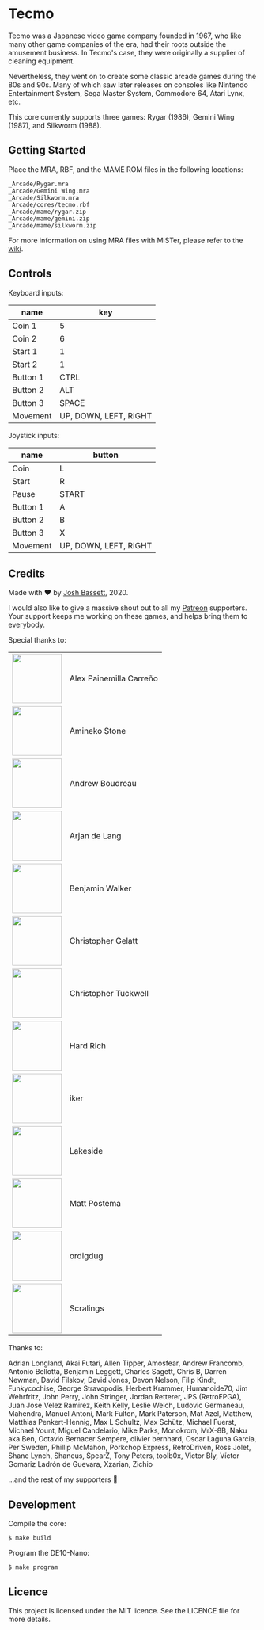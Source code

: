 # Tecmo

Tecmo was a Japanese video game company founded in 1967, who like many other game companies of the era, had their roots outside the amusement business. In Tecmo's case, they were originally a supplier of cleaning equipment.

Nevertheless, they went on to create some classic arcade games during the 80s and 90s. Many of which saw later releases on consoles like Nintendo Entertainment System, Sega Master System, Commodore 64, Atari Lynx, etc.

This core currently supports three games: Rygar (1986), Gemini Wing (1987), and Silkworm (1988).

## Getting Started

Place the MRA, RBF, and the MAME ROM files in the following locations:

```
_Arcade/Rygar.mra
_Arcade/Gemini Wing.mra
_Arcade/Silkworm.mra
_Arcade/cores/tecmo.rbf
_Arcade/mame/rygar.zip
_Arcade/mame/gemini.zip
_Arcade/mame/silkworm.zip
```

For more information on using MRA files with MiSTer, please refer to the [wiki](https://github.com/MiSTer-devel/Main_MiSTer/wiki/Arcade-Roms).

## Controls

Keyboard inputs:

| name     | key                   |
| ---      | ---                   |
| Coin 1   | 5                     |
| Coin 2   | 6                     |
| Start 1  | 1                     |
| Start 2  | 1                     |
| Button 1 | CTRL                  |
| Button 2 | ALT                   |
| Button 3 | SPACE                 |
| Movement | UP, DOWN, LEFT, RIGHT |

Joystick inputs:

| name     | button                |
| ---      | ---                   |
| Coin     | L                     |
| Start    | R                     |
| Pause    | START                 |
| Button 1 | A                     |
| Button 2 | B                     |
| Button 3 | X                     |
| Movement | UP, DOWN, LEFT, RIGHT |

## Credits

Made with :heart: by [Josh Bassett](https://twitter.com/nullobject), 2020.

I would also like to give a massive shout out to all my [Patreon](https://www.patreon.com/nullobject) supporters. Your support keeps me working on these games, and helps bring them to everybody.

Special thanks to:

<table>
  <tr>
    <td><img src="https://github.com/MiSTer-devel/Arcade-Tecmo_MiSTer/raw/master/doc/avatar.png" width="100px;" /></td>
    <td>Alex Painemilla Carreño</td>
  </tr>
  <tr>
    <td><img src="https://github.com/MiSTer-devel/Arcade-Tecmo_MiSTer/raw/master/doc/amineko-stone.jpeg" width="100px;" /></td>
    <td>Amineko Stone</td>
  </tr>
  <tr>
    <td><img src="https://github.com/MiSTer-devel/Arcade-Tecmo_MiSTer/raw/master/doc/andrew-boudreau.jpg" width="100px;" /></td>
    <td>Andrew Boudreau</td>
  </tr>
  <tr>
    <td><img src="https://github.com/MiSTer-devel/Arcade-Tecmo_MiSTer/raw/master/doc/avatar.png" width="100px;" /></td>
    <td>Arjan de Lang</td>
  </tr>
  <tr>
    <td><img src="https://github.com/MiSTer-devel/Arcade-Tecmo_MiSTer/raw/master/doc/avatar.png" width="100px;" /></td>
    <td>Benjamin Walker</td>
  </tr>
  <tr>
    <td><img src="https://github.com/MiSTer-devel/Arcade-Tecmo_MiSTer/raw/master/doc/christopher-gelatt.png" width="100px;" /></td>
    <td>Christopher Gelatt</td>
  </tr>
  <tr>
    <td><img src="https://github.com/MiSTer-devel/Arcade-Tecmo_MiSTer/raw/master/doc/christopher-tuckwell.jpeg" width="100px;" /></td>
    <td>Christopher Tuckwell</td>
  </tr>
  <tr>
    <td><img src="https://github.com/MiSTer-devel/Arcade-Tecmo_MiSTer/raw/master/doc/hard-rich.jpeg" width="100px;" /></td>
    <td>Hard Rich</td>
  </tr>
  <tr>
    <td><img src="https://github.com/MiSTer-devel/Arcade-Tecmo_MiSTer/raw/master/doc/avatar.png" width="100px;" /></td>
    <td>iker</td>
  </tr>
  <tr>
    <td><img src="https://github.com/MiSTer-devel/Arcade-Tecmo_MiSTer/raw/master/doc/lakeside.jpeg" width="100px;" /></td>
    <td>Lakeside</td>
  </tr>
  <tr>
    <td><img src="https://github.com/MiSTer-devel/Arcade-Tecmo_MiSTer/raw/master/doc/avatar.png" width="100px;" /></td>
    <td>Matt Postema</td>
  </tr>
  <tr>
    <td><img src="https://github.com/MiSTer-devel/Arcade-Tecmo_MiSTer/raw/master/doc/ordigdug.png" width="100px;" /></td>
    <td>ordigdug</td>
  </tr>
  <tr>
    <td><img src="https://github.com/MiSTer-devel/Arcade-Tecmo_MiSTer/raw/master/doc/scralings.png" width="100px;" /></td>
    <td>Scralings</td>
  </tr>
</table>

Thanks to:

Adrian Longland, Akai Futari, Allen Tipper, Amosfear, Andrew Francomb, Antonio Bellotta, Benjamin Leggett, Charles Sagett, Chris B, Darren Newman, David Filskov, David Jones, Devon Nelson, Filip Kindt, Funkycochise, George Stravopodis, Herbert Krammer, Humanoide70, Jim Wehrfritz, John Perry, John Stringer, Jordan Retterer, JPS (RetroFPGA), Juan Jose Velez Ramirez, Keith Kelly, Leslie Welch, Ludovic Germaneau, Mahendra, Manuel Antoni, Mark Fulton, Mark Paterson, Mat Azel, Matthew, Matthias Penkert-Hennig, Max L Schultz, Max Schütz, Michael Fuerst, Michael Yount, Miguel Candelario, Mike Parks, Monokrom, MrX-8B, Naku aka Ben, Octavio Bernacer Sempere, olivier bernhard, Oscar Laguna Garcia, Per Sweden, Phillip McMahon, Porkchop Express, RetroDriven, Ross Jolet, Shane Lynch, Shaneus, SpearZ, Tony Peters, toolb0x, Victor Bly, Víctor Gomariz Ladrón de Guevara, Xzarian, Zichio

...and the rest of my supporters :sparkling_heart:

## Development

Compile the core:

    $ make build

Program the DE10-Nano:

    $ make program

## Licence

This project is licensed under the MIT licence. See the LICENCE file for more details.

